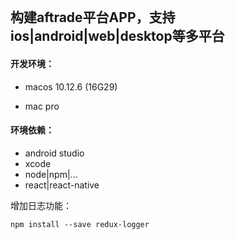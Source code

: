 ```

```

## 构建aftrade平台APP，支持ios\|android\|web\|desktop等多平台

#### 开发环境：

* macos 10.12.6 \(16G29\)

* mac pro

#### 环境依赖：

* android studio
* xcode
* node\|npm\|...
* react\|react-native

增加日志功能：

```
npm install --save redux-logger
```



